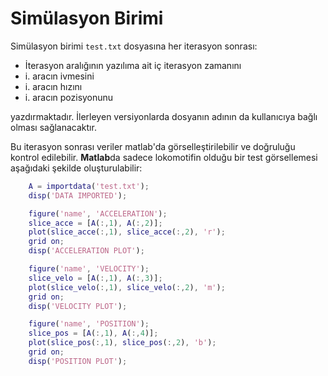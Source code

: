 # Simülasyon Birimi

Simülasyon birimi `test.txt` dosyasına her iterasyon sonrası:
+ İterasyon aralığının yazılıma ait iç iterasyon zamanını
+ i. aracın ivmesini
+ i. aracın hızını
+ i. aracın pozisyonunu

yazdırmaktadır. İlerleyen versiyonlarda dosyanın adının da kullanıcıya bağlı olması sağlanacaktır.

Bu iterasyon sonrası veriler matlab'da görselleştirilebilir ve doğruluğu kontrol edilebilir.
**Matlab**da sadece lokomotifin olduğu bir test görsellemesi aşağıdaki şekilde oluşturulabilir:

``` matlab
    A = importdata('test.txt');
    disp('DATA IMPORTED');

    figure('name', 'ACCELERATION');
    slice_acce = [A(:,1), A(:,2)];
    plot(slice_acce(:,1), slice_acce(:,2), 'r');
    grid on;
    disp('ACCELERATION PLOT');

    figure('name', 'VELOCITY');
    slice_velo = [A(:,1), A(:,3)];
    plot(slice_velo(:,1), slice_velo(:,2), 'm');
    grid on;
    disp('VELOCITY PLOT');

    figure('name', 'POSITION');
    slice_pos = [A(:,1), A(:,4)];
    plot(slice_pos(:,1), slice_pos(:,2), 'b');
    grid on;
    disp('POSITION PLOT');
```
